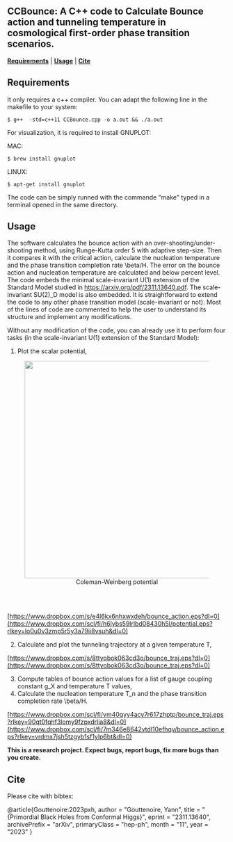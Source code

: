 ## CCBounce: A C++ code to Calculate Bounce action and tunneling temperature in cosmological first-order phase transition scenarios.
[**Requirements**](#Requirements)
| [**Usage**](#Usage)
| [**Cite**](#Cite)

## Requirements

It only requires a c++ compiler. 	You can adapt the following line in the makefile to your system:

```console
$ g++  -std=c++11 CCBounce.cpp -o a.out && ./a.out
```

For visualization, it is required to install GNUPLOT:

MAC: 
```console
$ brew install gnuplot
```

LINUX:
```console
$ apt-get install gnuplot
```

The code can be simply runned with the commande "make" typed in a terminal opened in the same directory.

## Usage

The software calculates the bounce action with an over-shooting/under-shooting method, using Runge-Kutta order 5 with adaptive step-size.
Then it compares it with the critical action, calculate the nucleation temperature and the phase transition completion rate \beta/H.
The error on the bounce action and nucleation temperature are calculated and below percent level.
The code embeds the minimal scale-invariant U(1) extension of the Standard Model studied in https://arxiv.org/pdf/2311.13640.pdf.
The scale-invariant SU(2)_D model is also embedded.
It is straightforward to extend the code to any other phase transition model (scale-invariant or not).
Most of the lines of code are commented to help the user to understand its structure and implement any modifications.

Without any modification of the code, you can already use it to perform four tasks (in the scale-invariant U(1) extension of the Standard Model):
1) Plot the scalar potential,

<figure>
  <img src="[https://www.dropbox.com/scl/fi/h6lybs59lrlbd08430h5l/potential.eps?rlkey=lo0u0v3zmp5r5y3a79ii8vsuh&dl=0](https://www.dropbox.com/scl/fi/h6lybs59lrlbd08430h5l/potential.eps?rlkey=lo0u0v3zmp5r5y3a79ii8vsuh&dl=0)" alt="" width="500" align="center">
  <figcaption align="center">
  Coleman-Weinberg potential
  </figcaption>
</figure>
<br/><br/>

[https://www.dropbox.com/s/e4l6kx6nhxwxdeh/bounce_action.eps?dl=0](https://www.dropbox.com/scl/fi/h6lybs59lrlbd08430h5l/potential.eps?rlkey=lo0u0v3zmp5r5y3a79ii8vsuh&dl=0)


2) Calculate and plot the tunneling trajectory at a given temperature T,

[https://www.dropbox.com/s/8ttyobok063cd3o/bounce_traj.eps?dl=0](https://www.dropbox.com/s/8ttyobok063cd3o/bounce_traj.eps?dl=0)

   
3) Compute tables of bounce action values for a list of gauge coupling constant g_X and temperature T values,
4) Calculate the nucleation temperature T_n and the phase transition completion rate \beta/H.

[https://www.dropbox.com/scl/fi/vm40qyy4acy7r617zhptp/bounce_traj.eps?rlkey=90qt0fqhf3lomy9fzpxdrlia8&dl=0](https://www.dropbox.com/scl/fi/7m346e8642vtdl10efhqv/bounce_action.eps?rlkey=vrdmx7jsh5tzgyb1sf1ylp6bt&dl=0)

**This is a research project. Expect bugs, report bugs, fix more bugs than you
create.**

## Cite
Please cite with bibtex:

@article{Gouttenoire:2023pxh,
    author = "Gouttenoire, Yann",
    title = "{Primordial Black Holes from Conformal Higgs}",
    eprint = "2311.13640",
    archivePrefix = "arXiv",
    primaryClass = "hep-ph",
    month = "11",
    year = "2023"
}
